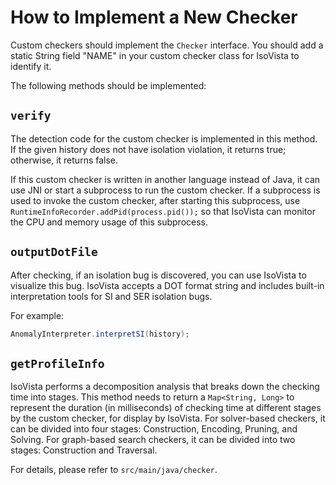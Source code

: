 # How to Implement a New Checker

Custom checkers should implement the `Checker` interface.
You should add a static String field "NAME" in your custom checker class for IsoVista to identify it.

The following methods should be implemented:

## `verify`

The detection code for the custom checker is implemented in this method. 
If the given history does not have isolation violation, it returns true; otherwise, it returns false.


If this custom checker is written in another language instead of Java, it can use JNI or start a subprocess to run the custom checker.
If a subprocess is used to invoke the custom checker, after starting this subprocess, use `RuntimeInfoRecorder.addPid(process.pid());` so that IsoVista can monitor the CPU and memory usage of this subprocess.

## `outputDotFile`

After checking, if an isolation bug is discovered, you can use IsoVista to visualize this bug. 
IsoVista accepts a DOT format string and includes built-in interpretation tools for SI and SER isolation bugs.

For example:
```java
AnomalyInterpreter.interpretSI(history);
```

## `getProfileInfo`

IsoVista performs a decomposition analysis that breaks down the checking time into stages.
This method needs to return a `Map<String, Long>` to represent the duration (in milliseconds) of checking time at different stages by the custom checker, for display by IsoVista.
For solver-based checkers, it can be divided into four stages: Construction, Encoding, Pruning, and Solving. For graph-based search checkers, it can be divided into two stages: Construction and Traversal.

For details, please refer to `src/main/java/checker`.